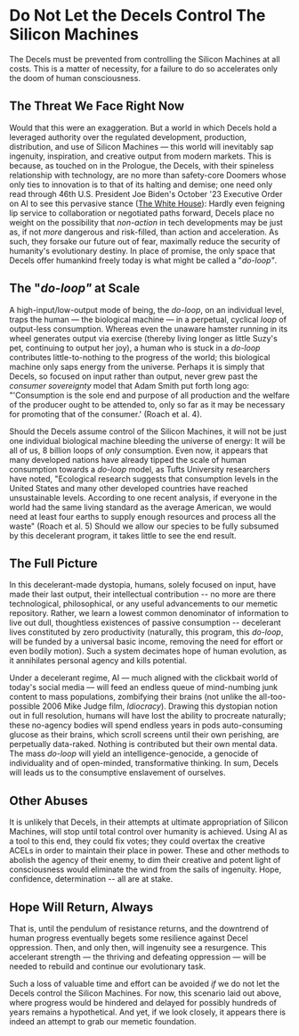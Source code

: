 # Do Not Let the Decels Control The Silicon Machines

The Decels must be prevented from controlling the Silicon Machines at all costs. This is a matter of necessity, for a failure to do so accelerates only the doom of human consciousness.

## The Threat We Face Right Now

Would that this were an exaggeration. But a world in which Decels hold a leveraged authority over the regulated development, production, distribution, and use of Silicon Machines — this world will inevitably sap ingenuity, inspiration, and creative output from modern markets. This is because, as touched on in the Prologue, the Decels, with their spineless relationship with technology, are no more than safety-core Doomers whose only ties to innovation is to that of its halting and demise; one need only read through 46th U.S. President Joe Biden's October '23 Executive Order on AI to see this pervasive stance ([The White House](https://www.whitehouse.gov/briefing-room/presidential-actions/2023/10/30/executive-order-on-the-safe-secure-and-trustworthy-development-and-use-of-artificial-intelligence/)): Hardly even feigning lip service to collaboration or negotiated paths forward, Decels place no weight on the possibility that _non-action_ in tech developments may be just as, if not _more_ dangerous and risk-filled, than action and acceleration. As such, they forsake our future out of fear, maximally reduce the security of humanity's evolutionary destiny. In place of promise, the only space that Decels offer humankind freely today is what might be called a "_do-loop"_.&#x20;

## The "_do-loop"_ at Scale

A high-input/low-output mode of being, the _do-loop_, on an individual level, traps the human — the biological machine — in a perpetual, cyclical _loop_ of output-less consumption. Whereas even the unaware hamster running in its wheel generates output via exercise (thereby living longer as little Suzy's pet, continuing to output her joy), a human who is stuck in a _do-loop_ contributes little-to-nothing to the progress of the world; this biological machine only saps energy from the universe. Perhaps it is simply that Decels, so focused on input rather than output, never grew past the _consumer sovereignty_ model that Adam Smith put forth long ago: "'Consumption is the sole end and purpose of all production and the welfare of the producer ought to be attended to, only so far as it may be necessary for promoting that of the consumer.' (Roach et al. 4).&#x20;

Should the Decels assume control of the Silicon Machines, it will not be just one individual biological machine bleeding the universe of energy: It will be all of us, 8 billion loops of _only_ consumption. Even now, it appears that many developed nations have already tipped the scale of human consumption towards a _do-loop_ model, as Tufts University researchers have noted, "Ecological research suggests that consumption levels in the United States and many other developed countries have reached unsustainable levels. According to one recent analysis, if everyone in the world had the same living standard as the average American, we would need at least four earths to supply enough resources and process all the waste" (Roach et al. 5) Should we allow our species to be fully subsumed by this decelerant program, it takes little to see the end result.&#x20;

## The Full Picture&#x20;

In this decelerant-made dystopia, humans, solely focused on input, have made their last output, their intellectual contribution -- no more are there technological, philosophical, or any useful advancements to our memetic repository. Rather, we learn a lowest common denominator of information to live out dull, thoughtless existences of passive consumption --  decelerant lives constituted by zero productivity (naturally, this program, this _do-loop_, will be funded by a universal basic income, removing the need for effort or even bodily motion). Such a system decimates hope of human evolution, as it annihilates personal agency and kills potential.&#x20;

Under a decelerant regime, AI — much aligned with the clickbait world of today's social media — will feed an endless queue of mind-numbing junk content to mass populations, zombifying their brains (not unlike the all-too-possible 2006 Mike Judge film, _Idiocracy_). Drawing this dystopian notion out in full resolution, humans will have lost the ability to procreate naturally; these no-agency bodies will spend endless years in pods auto-consuming glucose as their brains, which scroll screens until their own perishing, are perpetually data-raked. Nothing  is contributed but their own mental data. The mass _do-loop_ will yield an intelligence-genocide, a genocide of individuality and of open-minded, transformative thinking. In sum, Decels will leads us to the consumptive enslavement of ourselves.

## Other Abuses

It is unlikely that Decels, in their attempts at ultimate appropriation of Silicon Machines, will stop until total control over humanity is achieved. Using AI as a tool to this end, they could fix votes; they could overtax the creative ACELs in order to maintain their place in power. These and other methods to abolish the agency of their enemy, to dim their creative and potent light of consciousness would eliminate the wind from the sails of ingenuity. Hope, confidence, determination -- all are at stake.

## Hope Will Return, Always&#x20;

That is, until the pendulum of resistance returns, and the downtrend of human progress eventually begets some resilience against Decel oppression. Then, and only then, will ingenuity see a resurgence. This accelerant strength — the thriving and defeating oppression — will be needed to rebuild and continue our evolutionary task.&#x20;

Such a loss of valuable time and effort can be avoided _if_ we do not let the Decels control the Silicon Machines. For now, this scenario laid out above, where progress would be hindered and delayed for possibly hundreds of years remains a hypothetical. And yet, if we look closely, it appears there is indeed an attempt to grab our memetic foundation.&#x20;



